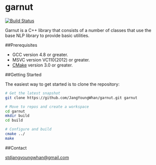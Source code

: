 # garnut
[![Build Status](https://travis-ci.org/JangYoungWhan/garnut.svg?branch=master)](https://travis-ci.org/JangYoungWhan/garnut)

Garnut is a C++ library that consists of a number of classes that use the base NLP library to provide basic utilities.

##Prerequisites

- GCC version 4.8 or greater.
- MSVC version VC110(2012) or greater.
- [CMake](http://www.cmake.org/) version 3.0 or greater.

##Getting Started

The easiest way to get started is to clone the repository:

```bash
# Get the latest snapshot
git clone https://github.com/JangYoungWhan/garnut.git garnut

# Move to repos and create a workspace
cd garnut
mkdir build
cd build

# Configure and build
cmake ../
make

```

##Contact

[stdjangyoungwhan@gmail.com](https://github.com/JangYoungWhan)
